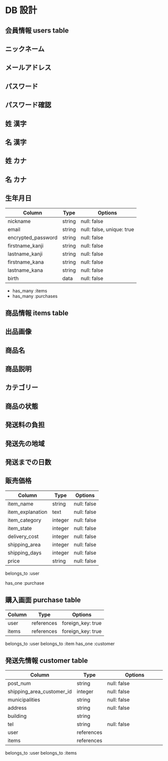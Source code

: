 # DB 設計

## 会員情報 users table

## ニックネーム
## メールアドレス
## パスワード
## パスワード確認
## 姓 漢字
## 名 漢字
## 姓 カナ
## 名 カナ
## 生年月日

| Column                         | Type                | Options                 |
|------------------------------- |---------------------|-------------------------|
| nickname                       | string              | null: false             | 
| email                          | string              | null: false, unique: true |
| encrypted_password             | string              | null: false             |
| firstname_kanji                | string              | null: false             |
| lastname_kanji                 | string              | null: false             |
| firstname_kana                 | string              | null: false             |
| lastname_kana                  | string              | null: false             |
| birth                          | data                | null: false             |

* has_many :items
* has_many :purchases

## 商品情報 items table
## 出品画像
## 商品名
## 商品説明
## カテゴリー
## 商品の状態
## 発送料の負担
## 発送先の地域
## 発送までの日数
## 販売価格


| Column                         | Type                | Options                 |
|------------------------------- |---------------------|-------------------------|
| item_name                      | string              | null: false             |
| item_explanation               | text                | null: false             |
| item_category                  | integer             | null: false             |
| item_state                     | integer             | null: false             |
| delivery_cost                  | integer             | null: false             |
| shipping_area                  | integer             | null: false             |
| shipping_days                  | integer             | null: false             |
| price                          | string              | null: false             |

belongs_to :user

has_one :purchase

## 購入画面 purchase table

| Column                         | Type                | Options                 |
|------------------------------- |---------------------|-------------------------|
| user                           | references          | foreign_key: true       | 
| items                          | references          | foreign_key: true       | 

belongs_to :user
belongs_to :item
has_one :customer


## 発送先情報  customer table

| Column                         | Type                | Options                 |
|------------------------------- |---------------------|-------------------------|
| post_num                       | string              | null: false             | 
| shipping_area_customer_id      | integer             | null: false             |
| municipalities                 | string              | null: false             |
| address                        | string              | null: false             |
| building                       | string              |                         |
| tel                            | string              | null: false             |
| user                           | references          | 　　　　　　　　　　       | 
| items                          | references          | 　　　　　　　　　　　      | 

belongs_to :user
belongs_to :items





